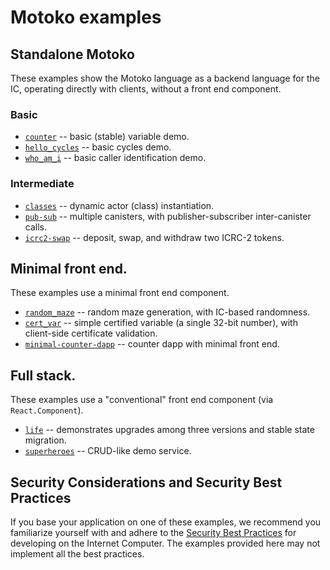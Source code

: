 # Motoko examples

## Standalone Motoko

These examples show the Motoko language as a backend language for the IC, operating directly with clients, without a front end component.

### Basic

- [`counter`](https://github.com/dfinity/examples/tree/master/motoko/counter) -- basic (stable) variable demo.
- [`hello_cycles`](https://github.com/dfinity/examples/tree/master/motoko/hello_cycles) -- basic cycles demo.
- [`who_am_i`](https://github.com/dfinity/examples/tree/master/motoko/who_am_i) -- basic caller identification demo.

### Intermediate

- [`classes`](https://github.com/dfinity/examples/tree/master/motoko/classes) -- dynamic actor (class) instantiation.
- [`pub-sub`](https://github.com/dfinity/examples/tree/master/motoko/pub-sub) -- multiple canisters, with publisher-subscriber inter-canister calls.
- [`icrc2-swap`](https://github.com/dfinity/examples/tree/master/motoko/icrc2-swap) -- deposit, swap, and withdraw two ICRC-2 tokens.

## Minimal front end.

These examples use a minimal front end component.

- [`random_maze`](https://github.com/dfinity/examples/tree/master/motoko/random_maze) -- random maze generation, with IC-based randomness.
- [`cert_var`](https://github.com/dfinity/examples/tree/master/motoko/cert-var) -- simple certified variable (a single 32-bit number), with client-side certificate validation.
- [`minimal-counter-dapp`](https://github.com/dfinity/examples/tree/master/motoko/minimal-counter-dapp) -- counter dapp with minimal front end.


## Full stack.

These examples use a "conventional" front end component (via `React.Component`).

- [`life`](https://github.com/dfinity/examples/tree/master/motoko/life) -- demonstrates upgrades among three versions and stable state migration.
- [`superheroes`](https://github.com/dfinity/examples/tree/master/motoko/superheroes) -- CRUD-like demo service.

## Security Considerations and Security Best Practices

If you base your application on one of these examples, we recommend you familiarize yourself with and adhere to the [Security Best Practices](https://internetcomputer.org/docs/current/references/security/) for developing on the Internet Computer. The examples provided here may not implement all the best practices.
